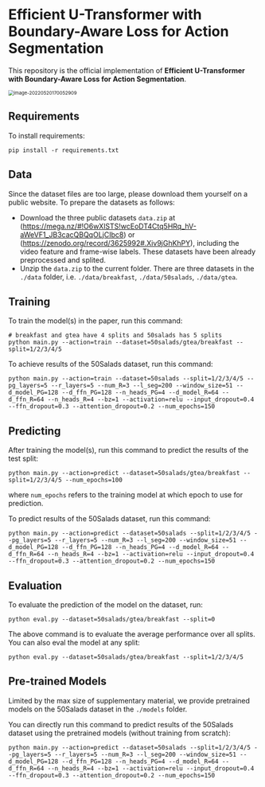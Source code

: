 # Efficient U-Transformer with Boundary-Aware Loss for Action Segmentation

This repository is the official implementation of **Efficient U-Transformer with Boundary-Aware Loss for Action Segmentation**.

<img src="C:\Users\86188\AppData\Roaming\Typora\typora-user-images\image-20220520170052909.png" alt="image-20220520170052909" style="zoom:67%;" />

## Requirements

To install requirements:

```setup
pip install -r requirements.txt
```

## Data

Since the dataset files are too large, please download them yourself on a public website. To prepare the datasets as follows:

- Download the three public datasets `data.zip` at (https://mega.nz/#!O6wXlSTS!wcEoDT4Ctq5HRq_hV-aWeVF1_JB3cacQBQqOLjCIbc8) or (https://zenodo.org/record/3625992#.Xiv9jGhKhPY), including the video feature and frame-wise labels. These datasets have been already preprocessed and splited.
- Unzip the `data.zip` to the current folder. There are three datasets in the `./data` folder, i.e. `./data/breakfast`, `./data/50salads`, `./data/gtea`.

## Training

To train the model(s) in the paper, run this command:

```train
# breakfast and gtea have 4 splits and 50salads has 5 splits
python main.py --action=train --dataset=50salads/gtea/breakfast --split=1/2/3/4/5 
```

To achieve results of the 50Salads dataset, run this command:

```train
python main.py --action=train --dataset=50salads --split=1/2/3/4/5 --pg_layers=5 --r_layers=5 --num_R=3 --l_seg=200 --window_size=51 --d_model_PG=128 --d_ffn_PG=128 --n_heads_PG=4 --d_model_R=64 --d_ffn_R=64 --n_heads_R=4 --bz=1 --activation=relu --input_dropout=0.4 --ffn_dropout=0.3 --attention_dropout=0.2 --num_epochs=150
```

## Predicting

After training the model(s), run this command to predict the results of the test split:

```predict
python main.py --action=predict --dataset=50salads/gtea/breakfast --split=1/2/3/4/5 --num_epochs=100
```

where `num_epochs` refers to the training model at which epoch to use for prediction.

To predict results of the 50Salads dataset, run this command:

```predict
python main.py --action=predict --dataset=50salads --split=1/2/3/4/5 --pg_layers=5 --r_layers=5 --num_R=3 --l_seg=200 --window_size=51 --d_model_PG=128 --d_ffn_PG=128 --n_heads_PG=4 --d_model_R=64 --d_ffn_R=64 --n_heads_R=4 --bz=1 --activation=relu --input_dropout=0.4 --ffn_dropout=0.3 --attention_dropout=0.2 --num_epochs=150
```

## Evaluation

To evaluate the prediction of the model on the dataset, run:

```eval
python eval.py --dataset=50salads/gtea/breakfast --split=0
```

The above command is to evaluate the average performance over all splits. You can also eval the model at any split:

```eval
python eval.py --dataset=50salads/gtea/breakfast --split=1/2/3/4/5
```

## Pre-trained Models

Limited by the max size of supplementary material, we provide pretrained models on the 50Salads dataset in the `./models` folder. 

You can directly run this command to predict results of the 50Salads dataset using the pretrained models (without training from scratch):

```predict
python main.py --action=predict --dataset=50salads --split=1/2/3/4/5 --pg_layers=5 --r_layers=5 --num_R=3 --l_seg=200 --window_size=51 --d_model_PG=128 --d_ffn_PG=128 --n_heads_PG=4 --d_model_R=64 --d_ffn_R=64 --n_heads_R=4 --bz=1 --activation=relu --input_dropout=0.4 --ffn_dropout=0.3 --attention_dropout=0.2 --num_epochs=150
```
